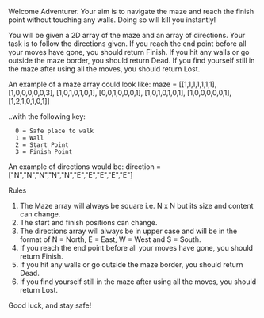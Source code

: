 ﻿Welcome Adventurer. Your aim is to navigate the maze and reach the finish point without touching any walls. 
Doing so will kill you instantly!

You will be given a 2D array of the maze and an array of directions. 
Your task is to follow the directions given. 
If you reach the end point before all your moves have gone, you should return Finish. 
If you hit any walls or go outside the maze border, you should return Dead. 
If you find yourself still in the maze after using all the moves, you should return Lost.

An example of a maze array could look like:
maze = [[1,1,1,1,1,1,1],
        [1,0,0,0,0,0,3],
        [1,0,1,0,1,0,1],
        [0,0,1,0,0,0,1],
        [1,0,1,0,1,0,1],
        [1,0,0,0,0,0,1],
        [1,2,1,0,1,0,1]]

..with the following key:

      0 = Safe place to walk
      1 = Wall
      2 = Start Point
      3 = Finish Point

An example of directions would be:
direction = ["N","N","N","N","N","E","E","E","E","E"]

Rules
1. The Maze array will always be square i.e. N x N but its size and content can change.
2. The start and finish positions can change.
3. The directions array will always be in upper case and will be in the format of N = North, E = East, W = West and S = South.
4. If you reach the end point before all your moves have gone, you should return Finish.
5. If you hit any walls or go outside the maze border, you should return Dead.
6. If you find yourself still in the maze after using all the moves, you should return Lost.

Good luck, and stay safe!




